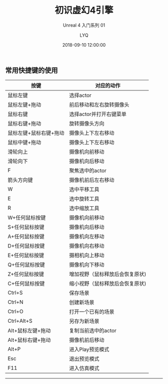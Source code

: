﻿---
layout:     post
title:      "初识虚幻4引擎"
subtitle:   "Unreal 4 入门系列 01"
date:       2018-09-10 12:00:00
author:     "LYQ"
header-img: "img/in-post/default-bg.jpg"
tags:
    - Unreal 4
    - 读书笔记
---

## 常用快捷键的使用

| 按键 | 对应的动作 |
| - | - | 
| 鼠标左键 | 选择actor |
| 鼠标左键+拖动 | 前后移动和左右旋转摄像头 |
| 鼠标右键 | 选择actor并打开右键菜单 |
| 鼠标右键+拖动 | 旋转摄像头方向 |
| 鼠标左键+鼠标右键+拖动 | 摄像头上下左右移动 |
| 鼠标中键+拖动 | 摄像头上下左右移动 |
| 滑轮向上 | 摄像机向前移动 |
| 滑轮向下 | 摄像机向后移动 |
| F | 聚焦选中的actor |
| 箭头方向键 | 摄像机前后左右移动 |
| W | 选中平移工具 |
| E | 选中旋转工具 |
| R | 选中缩放工具 |
| W+任何鼠标按键 | 摄像机向前移动 |
| S+任何鼠标按键 | 摄像机向后移动 |
| A+任何鼠标按键 | 摄像机向左移动 |
| D+任何鼠标按键 | 摄像机向右移动 |
| E+任何鼠标按键 | 摄相机向上移动 |
| Q+任何鼠标按键 | 摄像机向下移动 |
| Z+任何鼠标按键 | 增加视野（鼠标释放后会恢复原状) |
| C+任何鼠标按键 | 缩小视野（鼠标释放后会恢复原状) |
| Ctrl+S | 保存场景 |
| Ctrl+N | 创建新场景 |
| Ctrl+O | 打开一个已有的场景 |
| Ctrl+Alt+S | 另存为新场景 |
| Alt+鼠标左键+拖动 | 复制当前选中的actor |
| Alt+鼠标右键+拖动 | 摄像机前后移动 |
| Alt+P | 进入Play预览模式 |
| Esc | 退出预览模式 |
| F11 | 进入仿真模式 |

 ---
